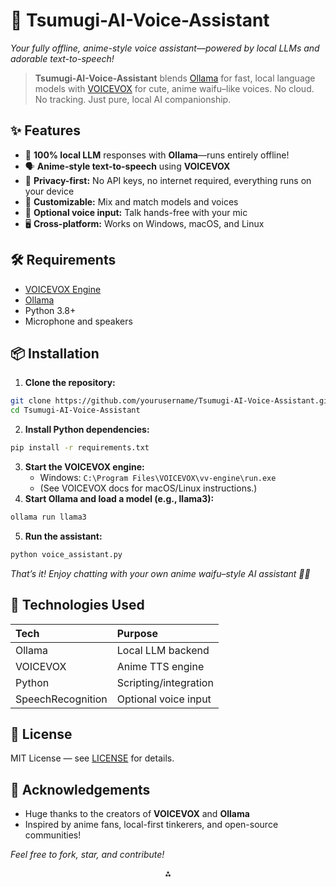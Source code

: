 # 💬 Tsumugi-AI-Voice-Assistant

*Your fully offline, anime-style voice assistant—powered by local LLMs and adorable text-to-speech!*

> **Tsumugi-AI-Voice-Assistant** blends [Ollama](https://ollama.com) for fast, local language models with [VOICEVOX](https://voicevox.hiroshiba.jp/) for cute, anime waifu–like voices. No cloud. No tracking. Just pure, local AI companionship.

## ✨ Features

- 🧠 **100% local LLM** responses with **Ollama**—runs entirely offline!
- 🗣️ **Anime-style text-to-speech** using **VOICEVOX**
- 🔐 **Privacy-first:** No API keys, no internet required, everything runs on your device
- 🧋 **Customizable:** Mix and match models and voices
- 🎤 **Optional voice input:** Talk hands-free with your mic
- 🖥️ **Cross-platform:** Works on Windows, macOS, and Linux


## 🛠️ Requirements

- [VOICEVOX Engine](https://voicevox.hiroshiba.jp/)
- [Ollama](https://ollama.com)
- Python 3.8+
- Microphone and speakers


## 📦 Installation

1. **Clone the repository:**

```bash
git clone https://github.com/yourusername/Tsumugi-AI-Voice-Assistant.git
cd Tsumugi-AI-Voice-Assistant
```

2. **Install Python dependencies:**

```bash
pip install -r requirements.txt
```

3. **Start the VOICEVOX engine:**
    - Windows:
`C:\Program Files\VOICEVOX\vv-engine\run.exe`
    - (See VOICEVOX docs for macOS/Linux instructions.)
4. **Start Ollama and load a model (e.g., llama3):**

```bash
ollama run llama3
```

5. **Run the assistant:**

```bash
python voice_assistant.py
```


*That’s it! Enjoy chatting with your own anime waifu–style AI assistant 💬🎀*

## 🧪 Technologies Used

| Tech | Purpose |
| :-- | :-- |
| Ollama | Local LLM backend |
| VOICEVOX | Anime TTS engine |
| Python | Scripting/integration |
| SpeechRecognition | Optional voice input |

## 📜 License

MIT License — see [LICENSE](LICENSE) for details.

## 🙏 Acknowledgements

- Huge thanks to the creators of **VOICEVOX** and **Ollama**
- Inspired by anime fans, local-first tinkerers, and open-source communities!

*Feel free to fork, star, and contribute!*

<div style="text-align: center">⁂</div>

[^1]: https://ollama.com

